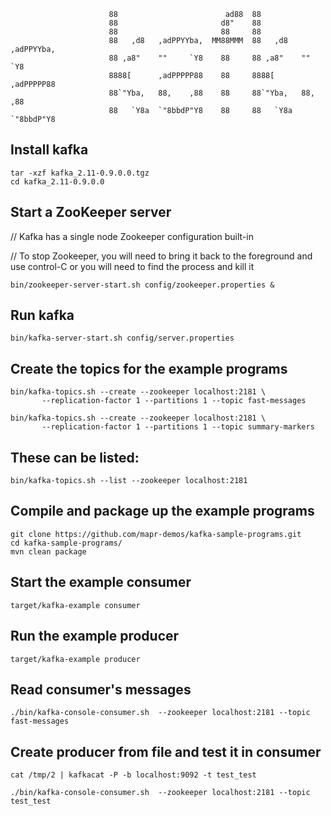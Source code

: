 

``` 
                      88                        ad88  88                     
                      88                       d8"    88                     
                      88                       88     88                     
                      88   ,d8   ,adPPYYba,  MM88MMM  88   ,d8   ,adPPYYba,  
                      88 ,a8"    ""     `Y8    88     88 ,a8"    ""     `Y8  
                      8888[      ,adPPPPP88    88     8888[      ,adPPPPP88  
                      88`"Yba,   88,    ,88    88     88`"Yba,   88,    ,88  
                      88   `Y8a  `"8bbdP"Y8    88     88   `Y8a  `"8bbdP"Y8  
```

## Install kafka
```
tar -xzf kafka_2.11-0.9.0.0.tgz
cd kafka_2.11-0.9.0.0
```

## Start a ZooKeeper server 
// Kafka has a single node Zookeeper configuration built-in

// To stop Zookeeper, you will need to bring it back to the foreground and use control-C or you will need to find the process and kill it
```
bin/zookeeper-server-start.sh config/zookeeper.properties &
```

## Run kafka
```
bin/kafka-server-start.sh config/server.properties
```

## Create the topics for the example programs
```
bin/kafka-topics.sh --create --zookeeper localhost:2181 \
       --replication-factor 1 --partitions 1 --topic fast-messages
       
bin/kafka-topics.sh --create --zookeeper localhost:2181 \ 
       --replication-factor 1 --partitions 1 --topic summary-markers
```

## These can be listed:
```
bin/kafka-topics.sh --list --zookeeper localhost:2181
```

## Compile and package up the example programs
```
git clone https://github.com/mapr-demos/kafka-sample-programs.git 
cd kafka-sample-programs/
mvn clean package
```

## Start the example consumer
```
target/kafka-example consumer
```

## Run the example producer
```
target/kafka-example producer
```

## Read consumer's messages
```
./bin/kafka-console-consumer.sh  --zookeeper localhost:2181 --topic fast-messages 
```

## Create producer from file and test it in consumer
```
cat /tmp/2 | kafkacat -P -b localhost:9092 -t test_test

./bin/kafka-console-consumer.sh  --zookeeper localhost:2181 --topic test_test
```
